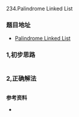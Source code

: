234.Palindrome Linked List

### 题目地址
- [Palindrome Linked List](https://leetcode.com/problems/palindrome-linked-list/)

### 1,初步思路

```

```

### 2,正确解法

```

```

**参考资料**
- []()